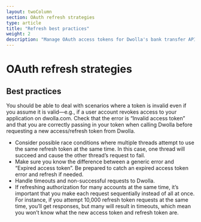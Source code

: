 ```yaml
---
layout: twoColumn
section: OAuth refresh strategies
type: article
title: "Refresh best practices"
weight: 2
description: "Manage OAuth access tokens for Dwolla's bank transfer API."
---
```


# OAuth refresh strategies

## Best practices 

You should be able to deal with scenarios where a token is invalid even if you assume it is valid—e.g., if a user account revokes access to your application on dwolla.com. Check that the error is “Invalid access token” and that you are correctly passing in your token when calling Dwolla before requesting a new access/refresh token from Dwolla. 

- Consider possible race conditions where multiple threads attempt to use the same refresh token at the same time. In this case, one thread will succeed and cause the other thread’s request to fail. 
- Make sure you know the difference between a generic error and “Expired access token”. Be prepared to catch an expired access token error and refresh if needed. 
- Handle timeouts and non-successful requests to Dwolla.
- If refreshing authorization for many accounts at the same time, it’s important that you make each request sequentially instead of all at once.  For instance, if you attempt 10,000 refresh token requests at the same time, you’ll get responses, but many will result in timeouts, which mean you won’t know what the new access token and refresh token are.
